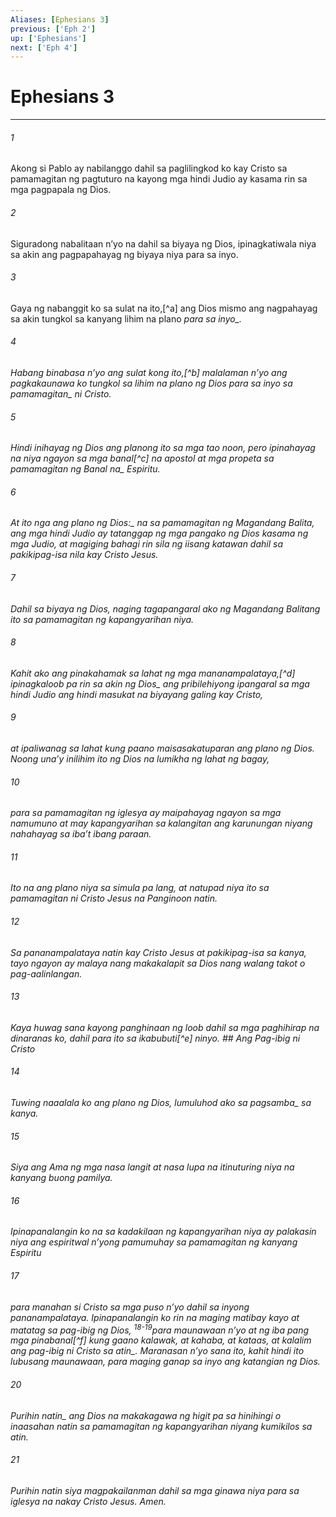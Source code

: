```yaml
---
Aliases: [Ephesians 3]
previous: ['Eph 2']
up: ['Ephesians']
next: ['Eph 4']
---
```

# Ephesians 3

***






















###### 1 










Akong si Pablo ay nabilanggo dahil sa paglilingkod ko kay Cristo sa pamamagitan ng pagtuturo na kayong mga hindi Judio ay kasama rin sa mga pagpapala ng Dios. 





















###### 2 










Siguradong nabalitaan nʼyo na dahil sa biyaya ng Dios, ipinagkatiwala niya sa akin ang pagpapahayag ng biyaya niya para sa inyo. 





















###### 3 










Gaya ng nabanggit ko sa sulat na ito,[^a] ang Dios mismo ang nagpahayag sa akin tungkol sa kanyang lihim na plano <i class="trans-change">para sa inyo_. 





















###### 4 










Habang binabasa nʼyo ang sulat kong ito,[^b] malalaman nʼyo ang pagkakaunawa ko tungkol sa lihim na plano <i class="trans-change">ng Dios para sa inyo sa pamamagitan_ ni Cristo. 





















###### 5 










Hindi inihayag ng Dios ang planong ito sa mga tao noon, pero ipinahayag na niya ngayon sa mga banal[^c] na apostol at mga propeta sa pamamagitan ng <i class="trans-change">Banal na_ Espiritu. 





















###### 6 










<i class="trans-change">At ito nga ang plano ng Dios:_ na sa pamamagitan ng Magandang Balita, ang mga hindi Judio ay tatanggap ng mga pangako ng Dios kasama ng mga Judio, at magiging bahagi rin sila ng iisang katawan dahil sa pakikipag-isa nila kay Cristo Jesus. 





















###### 7 










Dahil sa biyaya ng Dios, naging tagapangaral ako ng Magandang Balitang ito sa pamamagitan ng kapangyarihan niya. 





















###### 8 










Kahit ako ang pinakahamak sa lahat ng mga mananampalataya,[^d] ipinagkaloob pa rin sa akin <i class="trans-change">ng Dios_ ang pribilehiyong ipangaral sa mga hindi Judio ang hindi masukat na biyayang galing kay Cristo, 





















###### 9 










at ipaliwanag sa lahat kung paano maisasakatuparan ang plano ng Dios. Noong unaʼy inilihim ito ng Dios na lumikha ng lahat ng bagay, 





















###### 10 










para sa pamamagitan ng iglesya ay maipahayag ngayon sa mga namumuno at may kapangyarihan sa kalangitan ang karunungan niyang nahahayag sa ibaʼt ibang paraan. 





















###### 11 










Ito na ang plano niya sa simula pa lang, at natupad niya ito sa pamamagitan ni Cristo Jesus na Panginoon natin. 





















###### 12 










Sa pananampalataya natin kay Cristo Jesus at pakikipag-isa sa kanya, tayo ngayon ay malaya nang makakalapit sa Dios nang walang takot o pag-aalinlangan. 





















###### 13 










Kaya huwag sana kayong panghinaan ng loob dahil sa mga paghihirap na dinaranas ko, dahil para ito sa ikabubuti[^e] ninyo. ## Ang Pag-ibig ni Cristo 





















###### 14 










Tuwing naaalala ko ang plano ng Dios, lumuluhod ako <i class="trans-change">sa pagsamba_ sa kanya. 





















###### 15 










Siya ang Ama ng mga nasa langit at nasa lupa na itinuturing niya na kanyang buong pamilya. 





















###### 16 










Ipinapanalangin ko na sa kadakilaan ng kapangyarihan niya ay palakasin niya ang espiritwal nʼyong pamumuhay sa pamamagitan ng kanyang Espiritu 





















###### 17 










para manahan si Cristo sa mga puso nʼyo dahil sa inyong pananampalataya. Ipinapanalangin ko rin na maging matibay kayo at matatag sa pag-ibig ng Dios, <sup class="versenum">18-19</sup>para maunawaan nʼyo at ng iba pang mga pinabanal[^f] kung gaano kalawak, at kahaba, at kataas, at kalalim <i class="trans-change">ang pag-ibig ni Cristo sa atin_. Maranasan nʼyo sana ito, kahit hindi ito lubusang maunawaan, para maging ganap sa inyo ang katangian ng Dios. 





















###### 20 










<i class="trans-change">Purihin natin_ ang Dios na makakagawa ng higit pa sa hinihingi o inaasahan natin sa pamamagitan ng kapangyarihan niyang kumikilos sa atin. 





















###### 21 










Purihin natin siya magpakailanman dahil sa mga ginawa niya para sa iglesya na nakay Cristo Jesus. Amen.
